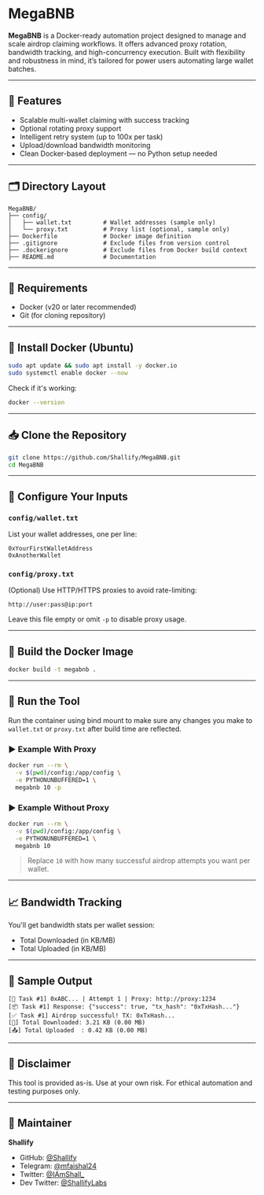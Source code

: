 # MegaBNB

**MegaBNB** is a Docker-ready automation project designed to manage and scale airdrop claiming workflows. It offers advanced proxy rotation, bandwidth tracking, and high-concurrency execution. Built with flexibility and robustness in mind, it’s tailored for power users automating large wallet batches.

---

## 🔧 Features
- Scalable multi-wallet claiming with success tracking
- Optional rotating proxy support
- Intelligent retry system (up to 100x per task)
- Upload/download bandwidth monitoring
- Clean Docker-based deployment — no Python setup needed

---

## 🗂️ Directory Layout
```
MegaBNB/
├── config/
│   ├── wallet.txt         # Wallet addresses (sample only)
│   └── proxy.txt          # Proxy list (optional, sample only)
├── Dockerfile             # Docker image definition
├── .gitignore             # Exclude files from version control
├── .dockerignore          # Exclude files from Docker build context
├── README.md              # Documentation
```

---

## 🧱 Requirements
- Docker (v20 or later recommended)
- Git (for cloning repository)

---

## 🐧 Install Docker (Ubuntu)
```bash
sudo apt update && sudo apt install -y docker.io
sudo systemctl enable docker --now
```
Check if it's working:
```bash
docker --version
```

---

## 📥 Clone the Repository
```bash
git clone https://github.com/Shallify/MegaBNB.git
cd MegaBNB
```

---

## 🧾 Configure Your Inputs

### `config/wallet.txt`
List your wallet addresses, one per line:
```
0xYourFirstWalletAddress
0xAnotherWallet
```

### `config/proxy.txt`
(Optional) Use HTTP/HTTPS proxies to avoid rate-limiting:
```
http://user:pass@ip:port
```
Leave this file empty or omit `-p` to disable proxy usage.

---

## 🐳 Build the Docker Image
```bash
docker build -t megabnb .
```

---

## 🚀 Run the Tool

Run the container using bind mount to make sure any changes you make to `wallet.txt` or `proxy.txt` after build time are reflected.

### ▶️ Example With Proxy
```bash
docker run --rm \
  -v $(pwd)/config:/app/config \
  -e PYTHONUNBUFFERED=1 \
  megabnb 10 -p
```

### ▶️ Example Without Proxy
```bash
docker run --rm \
  -v $(pwd)/config:/app/config \
  -e PYTHONUNBUFFERED=1 \
  megabnb 10
```

> Replace `10` with how many successful airdrop attempts you want per wallet.

---

## 📈 Bandwidth Tracking
You'll get bandwidth stats per wallet session:
- Total Downloaded (in KB/MB)
- Total Uploaded (in KB/MB)

---

## 🧪 Sample Output
```
[🧪 Task #1] 0xABC... | Attempt 1 | Proxy: http://proxy:1234
[📦 Task #1] Response: {"success": true, "tx_hash": "0xTxHash..."}
[✅ Task #1] Airdrop successful! TX: 0xTxHash...
[📡] Total Downloaded: 3.21 KB (0.00 MB)
[📤] Total Uploaded  : 0.42 KB (0.00 MB)
```

---

## 📌 Disclaimer
This tool is provided as-is. Use at your own risk. For ethical automation and testing purposes only.

---

## 👤 Maintainer
**Shallify**  
- GitHub: [@Shallify](https://github.com/Shallify)  
- Telegram: [@mfaishal24](https://t.me/mfaishal24)  
- Twitter: [@IAmShall_](https://x.com/IAmShall_)  
- Dev Twitter: [@ShallifyLabs](https://x.com/ShallifyLabs)

